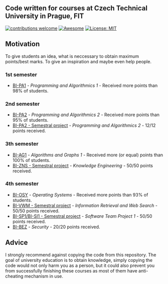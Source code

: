 ## Code written for courses at Czech Technical University in Prague, FIT <br/>
[![contributions welcome](https://img.shields.io/badge/contributions-welcome-brightgreen.svg?style=flat)](https://github.com/dwyl/esta/issues)
[![Awesome](https://awesome.re/badge-flat.svg)](https://awesome.re)
[![License: MIT](https://img.shields.io/badge/License-MIT-green.svg)](https://opensource.org/licenses/MIT)

## Motivation
To give students an idea, what is neccessary to obtain maximum points/best marks. To give an inspiration and maybe even help people.

### 1st semester
  * [BI-PA1](/PA1) - _Programming and Algorithmics 1_ - Received more points than 98% of students.
  
### 2nd semester
  * [BI-PA2](/PA2) - _Programming and Algorithmics 2_ - Received more points than 95% of students.
  * [BI-PA2 - Semestral project](/Recipe_Manager) - _Programming and Algorithmics 2_ - 12/12 points received. 
  
### 3th semester
  * [BI-AG1](/AG1) - _Algorithms and Graphs 1_ - Received more (or equal) points than 100% of students.
  * [BI-ZNS - Semestral project](/ZNS) - _Knowledge Engineering_ - 50/50 points received.
  
### 4th semester
  * [BI-OSY](/OSY) - _Operating Systems_ - Received more points than 93% of students.
  * [BI-VWM - Semestral project](/FlightsTree) - _Information Retrieval and Web Search_ - 50/50 points received.
  * [BI-SP1/BI-SI1 - Semestral project](/RG) - _Software Team Project 1_ - 50/50 points received.
  * [BI-BEZ](/BEZ) - _Security_ - 20/20 points received.
  
  
  
## Advice
I strongly recommend against copying the code from this repository. The goal of university education is to obtain knowledge, simply copying the code would not only harm you as a person, but it could also prevent you from successfully finishing these courses as most of them have anti-cheating mechanism in use. 
